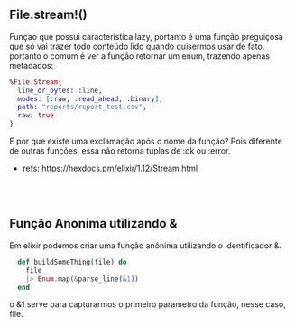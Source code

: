 ## File.stream!()
Funçao que possui característica lazy, portanto é uma função preguiçosa que só vai
trazer todo conteúdo lido quando quisermos usar de fato. portanto o comum é ver a função 
retornar um enum, trazendo apenas metadados: 

``` elixir
%File.Stream{
  line_or_bytes: :line,
  modes: [:raw, :read_ahead, :binary],
  path: "reports/report_test.csv",
  raw: true
}
```
E por que existe uma exclamação após o nome da função? Pois diferente de outras funções, essa não retorna tuplas de :ok ou :error.

* refs: https://hexdocs.pm/elixir/1.12/Stream.html

</br>
</br>

## Função Anonima utilizando & 

Em elixir podemos criar uma função anônima utilizando o identificador &.

```elixir
  def buildSomeThing(file) do
    file
    |> Enum.map(&parse_line(&1))
  end

``` 
o &1 serve para capturarmos o primeiro parametro da função, nesse caso, file. 